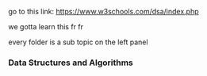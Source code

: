 go to this link: https://www.w3schools.com/dsa/index.php

we gotta learn this fr fr

every folder is a sub topic on the left panel 

### Data Structures and Algorithms 


